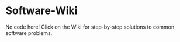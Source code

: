 # Software-Wiki
No code here! Click on the Wiki for step-by-step solutions to common software problems.
